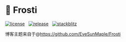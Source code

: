 # 🧊 Frosti

[![license](https://badgen.net/github/license/EveSunMaple/Frosti)](https://github.com/EveSunMaple/Frosti/blob/main/LICENSE)&nbsp;&nbsp;&nbsp;[![release](https://badgen.net/github/release/EveSunMaple/Frosti)](https://github.com/EveSunMaple/Frosti/releases)&nbsp;&nbsp;&nbsp;[![stackblitz](https://developer.stackblitz.com/img/open_in_stackblitz_small.svg)](https://stackblitz.com/github/EveSunMaple/Frosti)

博客主题来自于@https://github.com/EveSunMaple/Frosti